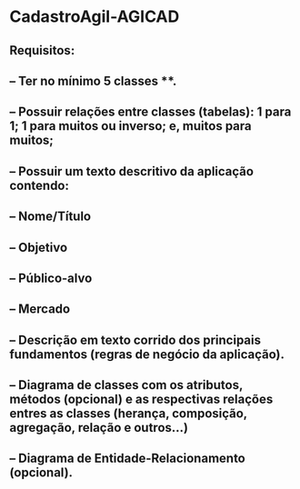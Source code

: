 # CadastroAgil-AGICAD

## Requisitos:
## – Ter no mínimo 5 classes **.
## – Possuir relações entre classes (tabelas): 1 para 1; 1 para muitos ou inverso; e, muitos para muitos;
## – Possuir um texto descritivo da aplicação contendo:
## – Nome/Título
## – Objetivo
## – Público-alvo
## – Mercado
## – Descrição em texto corrido dos principais fundamentos (regras de negócio da aplicação).
## – Diagrama de classes com os atributos, métodos (opcional) e as respectivas relações entres as classes (herança, composição, agregação, relação e outros...)
## – Diagrama de Entidade-Relacionamento (opcional).
